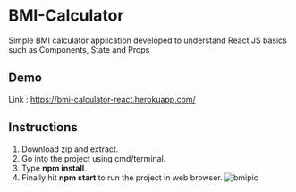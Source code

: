 # BMI-Calculator
Simple BMI calculator application developed to understand React JS basics such as Components, State and Props

## Demo
Link : https://bmi-calculator-react.herokuapp.com/

## Instructions
1. Download zip and extract.
2. Go into the project using cmd/terminal.
3. Type **npm install**.
4. Finally hit **npm start** to run the project in web browser.
![bmipic](https://user-images.githubusercontent.com/23145752/46579377-bdb69a00-ca2d-11e8-909c-1248b49d7978.png)
